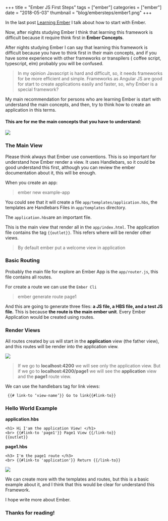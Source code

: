 +++
title = "Ember JS First Steps"
tags = ["ember"]
categories = ["ember"]
date = "2018-05-03"
thumbnail = "blog/embersteps/ember1.png"
+++

In the last post [Learning Ember](http://carlogilmar.me/post/learning-ember/) I talk about how to start with Ember.

Now, after nights studying Ember I think that learning this framework is difficult because it require think first in **Ember Concepts**.

 After nights studying Ember I can say that learning this framework is difficult because you have to think first in their main concepts, and if you have some experience with other frameworks or transpilers ( coffee script, typescript, elm) probably you will be confused.

> In my opinion Javascript is hard and difficult, so, it needs frameworks for be more efficient and simple. Frameworks as Angular JS are good for start to create applications easily and faster, so, why Ember is a special framework?

My main recommendation for persons who are learning Ember is start with understand the main concepts, and then, try to think how to create an application in this terms.

#### This are for me the main concepts that you have to understand:

![](/blog/embersteps/ember1.png)

### The Main View

 Please think always that Ember use conventions. This is so important for understand how Ember render a view. It uses Handlebars, so it could be good understand this first, although you can review the ember documentation about it, this will be enough.

When you create an app:

> ember new example-app

You could see that it will create a file `app/templates/application.hbs`, the templates are Handlebars Files in `app/templates` directory.

The `application.hbs`are an important file.

This is the main view that render all in the `app/index.html`.  The application file contains the tag `{{outlet}}`. This refers where will be render other views.

> By default ember put a welcome view in application

### Basic Routing

Probably the main file for explore an Ember App is the `app/router.js`, this file contains all routes.

For create a route we can use the `Ember Cli`

> ember generate route page1

And this are going to generate three files: **a JS file, a HBS file, and a test JS file.**  This is because **the route is the main ember unit**. Every Ember Application would be created using routes.

### Render Views
All routes created by us will start in the **application** view (the father view), and this routes will be render into the application view.

![](/blog/embersteps/ember2.png)

> If we go to **localhost:4200** we will see only the application view. But if we go to **localhost:4200/page1** we will see the **application** view and the **page1** route view.

We can use the handlebars tag for link views:

```
 {{# link-to ‘view-name’}} Go to link{{#link-to}}
```

### Hello World Example

**application.hbs**
```
<h1> Hi I'am the application View! </h1>
<br> {{#link-to 'page1'}} Page1 View {{/link-to}}
{{outlet}}
```

**page1.hbs**
```
<h3> I'm the page1 route </h3>
<br> {{#link-to 'application'}} Return {{/link-to}}
```

![](/blog/embersteps/ember3.png)

We can create more with the templates and routes, but this is a basic example about it, and I think that this would be clear for understand this Framework.

I hope write more about Ember.

### Thanks for reading!


